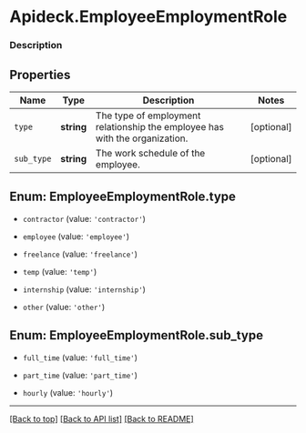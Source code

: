 # Apideck.EmployeeEmploymentRole

### Description

## Properties
Name | Type | Description | Notes
------------ | ------------- | ------------- | -------------
`type` | **string** | The type of employment relationship the employee has with the organization. | [optional] 
`sub_type` | **string** | The work schedule of the employee. | [optional] 





<a name="EmployeeEmploymentRoleType"></a>
## Enum: EmployeeEmploymentRole.type


* `contractor` (value: `'contractor'`)

* `employee` (value: `'employee'`)

* `freelance` (value: `'freelance'`)

* `temp` (value: `'temp'`)

* `internship` (value: `'internship'`)

* `other` (value: `'other'`)




<a name="EmployeeEmploymentRoleSubType"></a>
## Enum: EmployeeEmploymentRole.sub_type


* `full_time` (value: `'full_time'`)

* `part_time` (value: `'part_time'`)

* `hourly` (value: `'hourly'`)




---

[[Back to top]](#) [[Back to API list]](../../../../README.md#documentation-for-api-endpoints) [[Back to README]](../../../../README.md)


